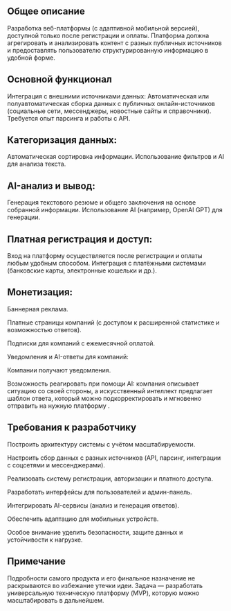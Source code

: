 ## Общее описание
Разработка веб-платформы (с адаптивной мобильной версией), доступной только после регистрации и оплаты.
Платформа должна агрегировать и анализировать контент с разных публичных источников и предоставлять пользователю структурированную информацию в удобной форме.

## Основной функционал
Интеграция с внешними источниками данных:
Автоматическая или полуавтоматическая сборка данных с публичных онлайн-источников (социальные сети, мессенджеры, новостные сайты и справочники).
Требуется опыт парсинга и работы с API.

## Категоризация данных:
Автоматическая сортировка информации.
Использование фильтров и AI для анализа текста.

## AI-анализ и вывод:
Генерация текстового резюме и общего заключения на основе собранной информации.
Использование AI (например, OpenAI GPT) для генерации.

## Платная регистрация и доступ:
Вход на платформу осуществляется после регистрации и оплаты любым удобным способом.
Интеграция с платёжными системами (банковские карты, электронные кошельки и др.).

## Монетизация:

Баннерная реклама.

Платные страницы компаний (с доступом к расширенной статистике и возможностью ответов).

Подписки для компаний с ежемесячной оплатой.

Уведомления и AI-ответы для компаний:

Компании получают уведомления.

Возможность реагировать при помощи AI: компания описывает ситуацию со своей стороны, а искусственный интеллект предлагает шаблон ответа, который можно подкорректировать и мгновенно отправить на нужную платформу .

## Требования к разработчику
Построить архитектуру системы с учётом масштабируемости.

Настроить сбор данных с разных источников (API, парсинг, интеграции с соцсетями и мессенджерами).

Реализовать систему регистрации, авторизации и платного доступа.

Разработать интерфейсы для пользователей и админ-панель.

Интегрировать AI-сервисы (анализ и генерация ответов).

Обеспечить адаптацию для мобильных устройств.

Особое внимание уделить безопасности, защите данных и устойчивости к нагрузке.

## Примечание
Подробности самого продукта и его финальное назначение не раскрываются во избежание утечки идеи.
Задача — разработать универсальную техническую платформу (MVP), которую можно масштабировать в дальнейшем.